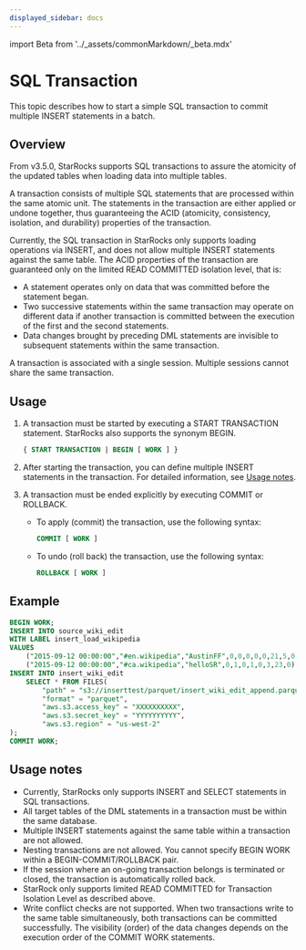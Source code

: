 ```yaml
---
displayed_sidebar: docs
---
```


import Beta from '../_assets/commonMarkdown/_beta.mdx'

# SQL Transaction

<Beta />

This topic describes how to start a simple SQL transaction to commit multiple INSERT statements in a batch.

## Overview

From v3.5.0, StarRocks supports SQL transactions to assure the atomicity of the updated tables when loading data into multiple tables.

A transaction consists of multiple SQL statements that are processed within the same atomic unit. The statements in the transaction are either applied or undone together, thus guaranteeing the ACID (atomicity, consistency, isolation, and durability) properties of the transaction.

Currently, the SQL transaction in StarRocks only supports loading operations via INSERT, and does not allow multiple INSERT statements against the same table. The ACID properties of the transaction are guaranteed only on the limited READ COMMITTED isolation level, that is:

- A statement operates only on data that was committed before the statement began. 
- Two successive statements within the same transaction may operate on different data if another transaction is committed between the execution of the first and the second statements.
- Data changes brought by preceding DML statements are invisible to subsequent statements within the same transaction.

A transaction is associated with a single session. Multiple sessions cannot share the same transaction.

## Usage

1. A transaction must be started by executing a START TRANSACTION statement. StarRocks also supports the synonym BEGIN.

   ```SQL
   { START TRANSACTION | BEGIN [ WORK ] }
   ```

2. After starting the transaction, you can define multiple INSERT statements in the transaction. For detailed information, see [Usage notes](#usage-notes).

3. A transaction must be ended explicitly by executing COMMIT or ROLLBACK.

   - To apply (commit) the transaction, use the following syntax:

     ```SQL
     COMMIT [ WORK ]
     ```

   - To undo (roll back) the transaction, use the following syntax:

     ```SQL
     ROLLBACK [ WORK ]
     ```

## Example

```SQL
BEGIN WORK;
INSERT INTO source_wiki_edit
WITH LABEL insert_load_wikipedia
VALUES
    ("2015-09-12 00:00:00","#en.wikipedia","AustinFF",0,0,0,0,0,21,5,0),
    ("2015-09-12 00:00:00","#ca.wikipedia","helloSR",0,1,0,1,0,3,23,0);
INSERT INTO insert_wiki_edit
    SELECT * FROM FILES(
        "path" = "s3://inserttest/parquet/insert_wiki_edit_append.parquet",
        "format" = "parquet",
        "aws.s3.access_key" = "XXXXXXXXXX",
        "aws.s3.secret_key" = "YYYYYYYYYY",
        "aws.s3.region" = "us-west-2"
);
COMMIT WORK;
```

## Usage notes

- Currently, StarRocks only supports INSERT and SELECT statements in SQL transactions.
- All target tables of the DML statements in a transaction must be within the same database.
- Multiple INSERT statements against the same table within a transaction are not allowed.
- Nesting transactions are not allowed. You cannot specify BEGIN WORK within a BEGIN-COMMIT/ROLLBACK pair.
- If the session where an on-going transaction belongs is terminated or closed, the transaction is automatically rolled back.
- StarRock only supports limited READ COMMITTED for Transaction Isolation Level as described above.
- Write conflict checks are not supported. When two transactions write to the same table simultaneously, both transactions can be committed successfully. The visibility (order) of the data changes depends on the execution order of the COMMIT WORK statements.
